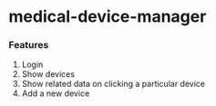 # medical-device-manager
### Features
1. Login
2. Show devices
3. Show related data on clicking a particular device
4. Add a new device
